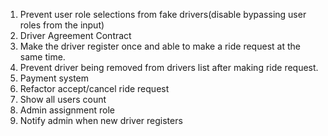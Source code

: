 1. Prevent user role selections from fake drivers(disable bypassing user roles from the input)
2. Driver Agreement Contract
3. Make the driver register once and able to make a ride request at the same time.
4. Prevent driver being removed from drivers list after making ride request.
5. Payment system
6. Refactor accept/cancel ride request
7. Show all users count
8. Admin assignment role
9. Notify admin when new driver registers


